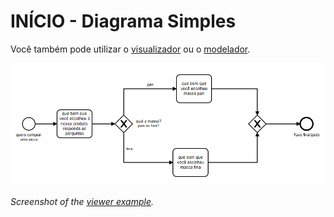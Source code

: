 # INÍCIO - Diagrama Simples


Você também pode utilizar o  [visualizador](https://cdn.statically.io/gh/giseldo/chatbot_ari_bpmn_to_aiml/f98a0965/exemplos/inicio/viewer.html) 
ou o [modelador](https://cdn.statically.io/gh/giseldo/chatbot_ari_bpmn_to_aiml/fc3d5948/exemplos/inicio/modeler.html).


[![viewer example screenshot](./viewer.png)](https://cdn.statically.io/gh/giseldo/chatbot_ari_bpmn_to_aiml/f98a0965/exemplos/inicio/viewer.html)

_Screenshot of the [viewer example](https://cdn.statically.io/gh/giseldo/chatbot_ari_bpmn_to_aiml/4c9973d7/exemplos/inicio/viewer.html)._
